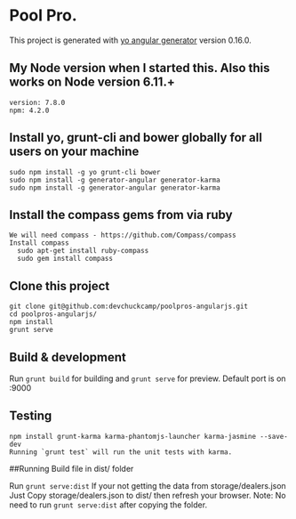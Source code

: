 # Pool Pro.

This project is generated with [yo angular generator](https://github.com/yeoman/generator-angular)
version 0.16.0.

## My Node version when I started this. Also this works on Node version 6.11.+
	version: 7.8.0
	npm: 4.2.0

## Install yo, grunt-cli and bower globally for all users on your machine
	sudo npm install -g yo grunt-cli bower
	sudo npm install -g generator-angular generator-karma
	sudo npm install -g generator-angular generator-karma

## Install the compass gems from via ruby
	We will need compass - https://github.com/Compass/compass
	Install compass
	  sudo apt-get install ruby-compass
	  sudo gem install compass

## Clone this project
	git clone git@github.com:devchuckcamp/poolpros-angularjs.git
	cd poolpros-angularjs/
	npm install
	grunt serve	


## Build & development

Run `grunt build` for building and `grunt serve` for preview.
Default port is on :9000

## Testing
	npm install grunt-karma karma-phantomjs-launcher karma-jasmine --save-dev
	Running `grunt test` will run the unit tests with karma.

##Running Build file in dist/ folder

Run `grunt serve:dist`
	If your not getting the data from storage/dealers.json
	Just Copy storage/dealers.json to dist/ then refresh your browser.
	Note: No need to run `grunt serve:dist` after copying the folder. 






